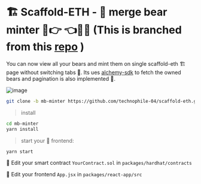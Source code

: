 # 🏗 Scaffold-ETH - 🐼 merge bear minter 🐻👉 👈🐻‍❄️ (This is branched from this [repo](https://github.com/technophile-04/scaffold-eth/tree/merge-bears-minter) )

You can now view all your bears and mint them on single scaffold-eth 🏗 page without switching tabs 💪. Its ues [alchemy-sdk](https://www.alchemy.com/sdk) to fetch the owned bears and pagination is also implemented 🤩. 

![image](https://user-images.githubusercontent.com/80153681/190859701-cc1eea0b-6639-4213-8289-ab6f040fe031.jpg)


```bash
git clone -b mb-minter https://github.com/technophile-04/scaffold-eth.git mb-minter
```

> install

```bash
cd mb-minter
yarn install
```

> start your 📱 frontend:

```bash
yarn start
```

🔏 Edit your smart contract `YourContract.sol` in `packages/hardhat/contracts`

📝 Edit your frontend `App.jsx` in `packages/react-app/src`
